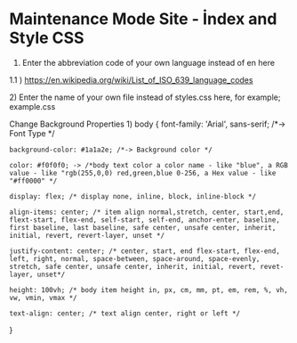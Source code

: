 # Maintenance Mode Site - İndex and Style CSS

1) <html lang="tr"> Enter the abbreviation code of your own language instead of en here
1.1 ) https://en.wikipedia.org/wiki/List_of_ISO_639_language_codes

2)<link rel="stylesheet" href="styles.css"> Enter the name of your own file instead of styles.css here, for example; example.css


Change Background Properties
1)
body {
    font-family: 'Arial', sans-serif; /*-> Font Type */
    
    background-color: #1a1a2e; /*-> Background color */
    
    color: #f0f0f0; -> /*body text color a color name - like "blue", a RGB value - like "rgb(255,0,0) red,green,blue 0-256, a Hex value - like "#ff0000" */
    
    display: flex; /* display none, inline, block, inline-block */
    
    align-items: center; /* item align normal,stretch, center, start,end, flext-start, flex-end, self-start, self-end, anchor-enter, baseline, first baseline, last baseline, safe center, unsafe center, inherit, initial, revert, revert-layer, unset */
    
    justify-content: center; /* center, start, end flex-start, flex-end, left, right, normal, space-between, space-around, space-evenly, stretch, safe center, unsafe center, inherit, initial, revert, revet-layer, unset*/
    
    height: 100vh; /* body item height in, px, cm, mm, pt, em, rem, %, vh, vw, vmin, vmax */
    
    text-align: center; /* text align center, right or left */
}
